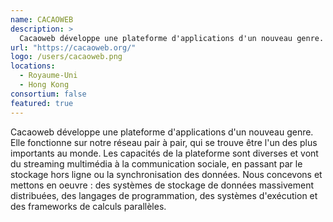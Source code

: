 ```yaml
---
name: CACAOWEB
description: >
  Cacaoweb développe une plateforme d'applications d'un nouveau genre. Elle fonctionne sur notre réseau pair-à-pair, qui se trouve être l'un des plus importants au monde
url: "https://cacaoweb.org/"
logo: /users/cacaoweb.png
locations:
  - Royaume-Uni
  - Hong Kong
consortium: false
featured: true
---
```


Cacaoweb développe une plateforme d'applications d'un nouveau genre. Elle fonctionne sur notre réseau pair à pair, qui se trouve être l'un des plus importants au monde. Les capacités de la plateforme sont diverses et vont du streaming multimédia à la communication sociale, en passant par le stockage hors ligne ou la synchronisation des données. Nous concevons et mettons en oeuvre : des systèmes de stockage de données massivement distribuées, des langages de programmation, des systèmes d'exécution et des frameworks de calculs parallèles.
